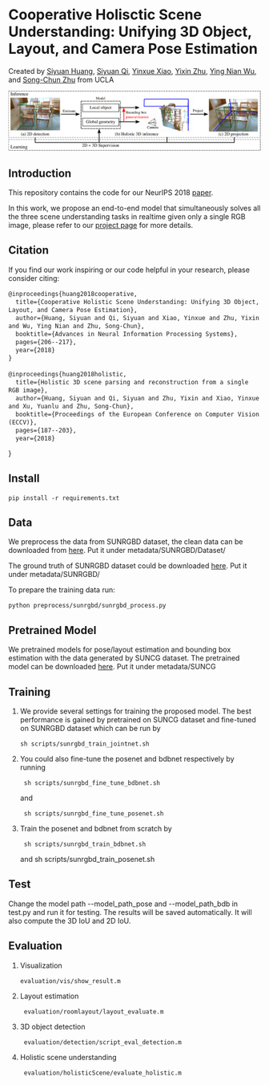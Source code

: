 # Cooperative Holisctic Scene Understanding: Unifying 3D Object, Layout, and Camera Pose Estimation 

Created by <a href="http://www.siyuanhaung.com" target="_blank">Siyuan Huang</a>,
					<a href="http://web.cs.ucla.edu/~syqi/" target="_blank">Siyuan Qi</a>,
					<a href="http://yolandaxiao.com/" target="_blank">Yinxue Xiao</a>,
					<a href="http://www.yzhu.io/" target="_blank">Yixin Zhu</a>,
					<a href="http://www.stat.ucla.edu/~ywu/" target="blank">Ying Nian Wu</a>, and
					<a href="http://www.stat.ucla.edu/~sczhu/" target="blank">Song-Chun Zhu</a> from UCLA

![teaser](doc/teaser.png)

## Introduction

This repository contains the code for our NeurIPS 2018 <a href=http://papers.nips.cc/paper/7305-cooperative-holistic-scene-understanding-unifying-3d-object-layout-and-camera-pose-estimation.pdf>paper</a>. 

In this work, we propose an end-to-end model that simultaneously solves all the three scene understanding tasks in realtime
given only a single RGB image, please refer to our <a href=http://siyuanhuang.com/cooperative_parsing/main.html>project page</a> for more details. 

## Citation

If you find our work inspiring or our code helpful in your research, please consider citing:

    @inproceedings{huang2018cooperative,
      title={Cooperative Holistic Scene Understanding: Unifying 3D Object, Layout, and Camera Pose Estimation},
      author={Huang, Siyuan and Qi, Siyuan and Xiao, Yinxue and Zhu, Yixin and Wu, Ying Nian and Zhu, Song-Chun},
      booktitle={Advances in Neural Information Processing Systems},
      pages={206--217},
      year={2018}
    }					

    @inproceedings{huang2018holistic,
      title={Holistic 3D scene parsing and reconstruction from a single RGB image},
      author={Huang, Siyuan and Qi, Siyuan and Zhu, Yixin and Xiao, Yinxue and Xu, Yuanlu and Zhu, Song-Chun},
      booktitle={Proceedings of the European Conference on Computer Vision (ECCV)},
      pages={187--203},
      year={2018}
}

## Install 
    pip install -r requirements.txt
    
## Data
We preprocess the data from SUNRGBD dataset, the clean data can be downloaded from <a href="https://drive.google.com/file/d/1XeCE87yACXxGisMTPPFb41u_AmQHetBE/view?usp=sharing"> here</a>. Put it under metadata/SUNRGBD/Dataset/

The ground truth of SUNRGBD dataset could be downloaded <a href="https://drive.google.com/open?id=1QUbq7fRtJtBPkSJbIsZOTwYR5MwtZuiV"> here</a>. Put it under metadata/SUNRGBD/


To prepare the training data run:
    
    python preprocess/sunrgbd/sunrgbd_process.py
    
## Pretrained Model
We pretrained models for pose/layout estimation and bounding box estimation with the data generated by SUNCG dataset. The pretrained model can be downloaded <a href="https://drive.google.com/open?id=1bkgI8Nprt_aDhS-V2N3srDbNGChJbF-l"> here</a>. Put it under metadata/SUNCG

## Training 
1.  We provide several settings for training the proposed model. The best performance is gained by pretrained on SUNCG dataset and fine-tuned on SUNRGBD dataset which can be run by 
    
        sh scripts/sunrgbd_train_jointnet.sh
    
2. You could also fine-tune the posenet and bdbnet respectively by running
    
        sh scripts/sunrgbd_fine_tune_bdbnet.sh
        
    and 
    
        sh scripts/sunrgbd_fine_tune_posenet.sh
        
3. Train the posenet and bdbnet from scratch by

        sh scripts/sunrgbd_train_bdbnet.sh
        
    and sh scripts/sunrgbd_train_posenet.sh

## Test
Change the model path --model_path_pose and --model_path_bdb in test.py and run it for testing. The results will be saved automatically. It will also compute the 3D IoU and 2D IoU.
    
## Evaluation

1. Visualization
       
       evaluation/vis/show_result.m

2. Layout estimation
    
        evaluation/roomlayout/layout_evaluate.m
        
3. 3D object detection 
        
        evaluation/detection/script_eval_detection.m
        
4. Holistic scene understanding
        
        evaluation/holisticScene/evaluate_holistic.m

